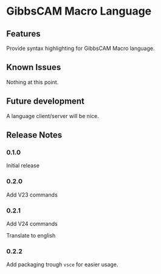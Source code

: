 # GibbsCAM Macro Language

## Features

Provide syntax highlighting for GibbsCAM Macro language. 

## Known Issues

Nothing at this point.

## Future development

A language client/server will be nice.

## Release Notes

### 0.1.0

Initial release

### 0.2.0

Add V23 commands

### 0.2.1

Add V24 commands

Translate to english

### 0.2.2

Add packaging trough `vsce` for easier usage.